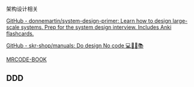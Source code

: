 架构设计相关

[GitHub - donnemartin/system-design-primer: Learn how to design large-scale systems. Prep for the system design interview. Includes Anki flashcards.](https://github.com/donnemartin/system-design-primer)

[GitHub - skr-shop/manuals: Do design No code 💻📱🛒📚](https://github.com/skr-shop/manuals)

[MRCODE-BOOK](https://zq99299.github.io/note-book/)



## DDD






